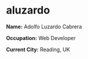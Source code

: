 # aluzardo

**Name:** Adolfo Luzardo Cabrera

**Occupation:** Web Developer

**Current City:** Reading, UK
